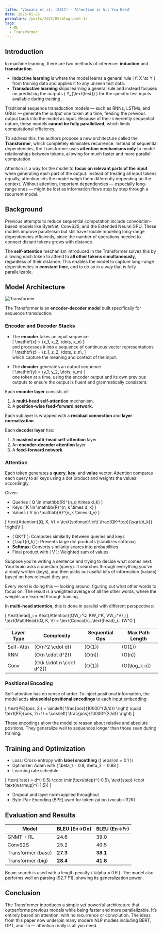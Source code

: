 ```yaml
---
title: 'Vaswani et al. (2017) - Attention is All You Need'
date: 2025-05-25
permalink: /posts/2025/05/blog-post-1/
tags:
  - ML
  - Transformer
---
```


## Introduction

In machine learning, there are two methods of inference: **induction** and **transduction**.  
- **Inductive learning** is where the model learns a general rule \( f: X \to Y \) from training data and applies it to any unseen test data.  
- **Transductive learning** skips learning a general rule and instead focuses on predicting the outputs \( Y_{\text{test}} \) for the specific test inputs available during training.

Traditional sequence transduction models — such as RNNs, LSTMs, and GRUs — generate the output one token at a time, feeding the previous output back into the model as input. Because of their inherently sequential nature, these models **cannot be fully parallelized**, which limits computational efficiency.

To address this, the authors propose a new architecture called the **Transformer**, which completely eliminates recurrence. Instead of sequential dependencies, the Transformer uses **attention mechanisms only** to model relationships between tokens, allowing for much faster and more parallel computation.

Attention is a way for the model to **focus on relevant parts of the input** when generating each part of the output. Instead of treating all input tokens equally, attention lets the model weigh them differently depending on the context. Without attention, important dependencies — especially long-range ones — might be lost as information flows step by step through a recurrent model.

## Background

Previous attempts to reduce sequential computation include convolution-based models like ByteNet, ConvS2S, and the Extended Neural GPU. These models improve parallelism but still have trouble modeling long-range dependencies efficiently, since the number of operations needed to connect distant tokens grows with distance.

The **self-attention** mechanism introduced in the Transformer solves this by allowing each token to attend to **all other tokens simultaneously**, regardless of their distance. This enables the model to capture long-range dependencies in **constant time**, and to do so in a way that is fully parallelizable.

## Model Architecture

![Transformer](/images/post_1_1.png)

The Transformer is an **encoder-decoder model** built specifically for sequence transduction.


### Encoder and Decoder Stacks

- The **encoder** takes an input sequence  
  \[
  \mathbf{x} = (x_1, x_2, \dots, x_n)
  \]  
  and processes it into a sequence of continuous vector representations  
  \[
  \mathbf{z} = (z_1, z_2, \dots, z_n),
  \]  
  which capture the meaning and context of the input.

- The **decoder** generates an output sequence  
  \[
  \mathbf{y} = (y_1, y_2, \dots, y_m)
  \]  
  one token at a time, using the encoder output and its own previous outputs to ensure the output is fluent and grammatically consistent.

Each **encoder layer** consists of:
1. A **multi-head self-attention** mechanism.
2. A **position-wise feed-forward network**.

Each sublayer is wrapped with a **residual connection** and **layer normalization**.

Each **decoder layer** has:
1. A **masked multi-head self-attention** layer.
2. An **encoder-decoder attention** layer.
3. A **feed-forward network**.

### Attention

Each token generates a **query**, **key**, and **value** vector. Attention compares each query to all keys using a dot product and weights the values accordingly.

Given:
- Queries \( Q \in \mathbb{R}^{n_q \times d_k} \)
- Keys \( K \in \mathbb{R}^{n_k \times d_k} \)
- Values \( V \in \mathbb{R}^{n_k \times d_v} \)

\[
\text{Attention}(Q, K, V) = \text{softmax}\left( \frac{QK^\top}{\sqrt{d_k}} \right)V
\]

- \( QK^T \): Computes similarity between queries and keys
- \( \sqrt{d_k} \): Prevents large dot products (stabilizes softmax)
- **Softmax**: Converts similarity scores into probabilities
- Final product with \( V \): Weighted sum of values

Suppose you’re writing a sentence and trying to decide what comes next. Your brain asks a question (query). It searches through everything you’ve already written (keys), and then picks out useful bits of information (values) based on how relevant they are.

Every word is doing this — looking around, figuring out what other words to focus on. The result is a weighted average of all the other words, where the weights are learned through training.

In **multi-head attention**, this is done in parallel with different perspectives:

\[
\text{head}_i = \text{Attention}(QW_i^Q, KW_i^K, VW_i^V)
\]
\[
\text{MultiHead}(Q, K, V) = \text{Concat}(...\text{head}_i...)W^O
\]

| Layer Type | Complexity | Sequential Ops | Max Path Length |
|------------|------------|----------------|-----------------|
| Self-Attn  | \(O(n^2 \cdot d)\) | \(O(1)\) | \(O(1)\) |
| RNN        | \(O(n \cdot d^2)\) | \(O(n)\) | \(O(n)\) |
| Conv       | \(O(k \cdot n \cdot d^2)\) | \(O(1)\) | \(O(\log_k n)\) |

### Positional Encoding

Self-attention has no sense of order. To inject positional information, the model adds **sinusoidal positional encodings** to each input embedding:

\[
\text{PE}(pos, 2i) = \sin\left( \frac{pos}{10000^{2i/d}} \right)
\quad
\text{PE}(pos, 2i+1) = \cos\left( \frac{pos}{10000^{2i/d}} \right)
\]

These encodings allow the model to reason about relative and absolute positions. They generalize well to sequences longer than those seen during training.

## Training and Optimization

- Loss: Cross-entropy with **label smoothing** (\( \epsilon = 0.1 \))
- Optimizer: Adam with \( \beta_1 = 0.9, \beta_2 = 0.98 \)
- Learning rate schedule:

\[
\text{lrate} = d^{-0.5} \cdot \min(\text{step}^{-0.5}, \text{step} \cdot \text{warmup}^{-1.5})
\]

- Dropout and layer norm applied throughout
- Byte-Pair Encoding (BPE) used for tokenization (vocab ~32K)

## Evaluation and Results

| Model             | BLEU (En→De) | BLEU (En→Fr) |
|------------------|--------------|--------------|
| GNMT + RL        | 24.6         | 39.0         |
| ConvS2S          | 25.2         | 40.5         |
| Transformer (base) | **27.3**     | **38.1**     |
| Transformer (big)  | **28.4**     | **41.8**     |

Beam search is used with a length penalty \( \alpha = 0.6 \). The model also performs well on parsing (92.7 F1), showing its generalization power.

## Conclusion

The Transformer introduces a simple yet powerful architecture that outperforms previous models while being faster and more parallelizable. It’s entirely based on attention, with no recurrence or convolution. The ideas from this paper now underpin many modern NLP models including BERT, GPT, and T5 — attention really is all you need.